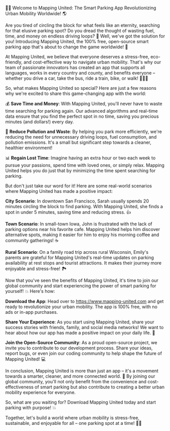🚗💡 Welcome to Mapping United: The Smart Parking App Revolutionizing Urban Mobility Worldwide! 🌎

Are you tired of circling the block for what feels like an eternity, searching for that elusive parking spot? Do you dread the thought of wasting fuel, time, and money on endless driving loops? 🚨 Well, we've got the solution for you! Introducing Mapping United, the 100% free, open-source smart parking app that's about to change the game worldwide! 🎉

At Mapping United, we believe that everyone deserves a stress-free, eco-friendly, and cost-effective way to navigate urban mobility. That's why our team of passionate innovators has created an app that supports all languages, works in every country and county, and benefits everyone – whether you drive a car, take the bus, ride a train, bike, or walk! 🚴‍♀️🚌

So, what makes Mapping United so special? Here are just a few reasons why we're excited to share this game-changing app with the world:

💰 **Save Time and Money**: With Mapping United, you'll never have to waste time searching for parking again. Our advanced algorithms and real-time data ensure that you find the perfect spot in no time, saving you precious minutes (and dollars!) every day.

🌟 **Reduce Pollution and Waste**: By helping you park more efficiently, we're reducing the need for unnecessary driving loops, fuel consumption, and pollution emissions. It's a small but significant step towards a cleaner, healthier environment!

📊 **Regain Lost Time**: Imagine having an extra hour or two each week to pursue your passions, spend time with loved ones, or simply relax. Mapping United helps you do just that by minimizing the time spent searching for parking.

But don't just take our word for it! Here are some real-world scenarios where Mapping United has made a positive impact:

**City Scenario**: In downtown San Francisco, Sarah usually spends 20 minutes circling the block to find parking. With Mapping United, she finds a spot in under 5 minutes, saving time and reducing stress. 👍

**Town Scenario**: In small-town Iowa, John is frustrated with the lack of parking options near his favorite cafe. Mapping United helps him discover alternative spots, making it easier for him to enjoy his morning coffee and community gatherings! ☕️

**Rural Scenario**: On a family road trip across rural Wisconsin, Emily's parents are grateful for Mapping United's real-time updates on parking availability at rest stops and tourist attractions. It makes their journey more enjoyable and stress-free! 🏞️

Now that you've seen the benefits of Mapping United, it's time to join our global community and start experiencing the power of smart parking for yourself! 💥 Here's how:

**Download the App**: Head over to https://www.mapping-united.com and get ready to revolutionize your urban mobility. The app is 100% free, with no ads or in-app purchases.

**Share Your Experience**: As you start using Mapping United, share your success stories with friends, family, and social media networks! We want to hear about how our app has made a positive impact on your daily life. 📱

**Join the Open-Source Community**: As a proud open-source project, we invite you to contribute to our development process. Share your ideas, report bugs, or even join our coding community to help shape the future of Mapping United! 💻

In conclusion, Mapping United is more than just an app – it's a movement towards a smarter, cleaner, and more connected world. 🌟 By joining our global community, you'll not only benefit from the convenience and cost-effectiveness of smart parking but also contribute to creating a better urban mobility experience for everyone.

So, what are you waiting for? Download Mapping United today and start parking with purpose! 💥

Together, let's build a world where urban mobility is stress-free, sustainable, and enjoyable for all – one parking spot at a time! 🚗💕